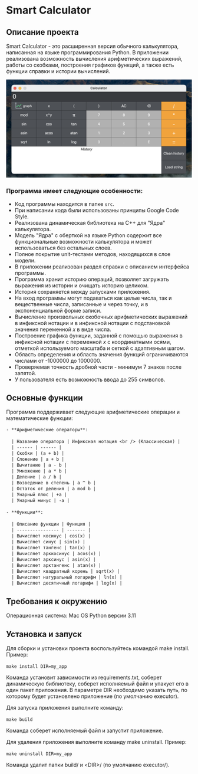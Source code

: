 # Smart Calculator

## Описание проекта
Smart Calculator - это расширенная версия обычного калькулятора, написанная на языке программирования Python. В приложении реализована возможность вычисления арифметических выражений, работы со скобками, построения графиков функций, а также есть функции справки и истории вычислений.

![](image_calc.png)


### Программа имеет следующие особенности:

- Код программы находится в папке `src`.
- При написании кода были использованы принципы Google Code Style.
- Реализована динамическая библиотека на C++ для "Ядра" калькулятора.
- Модель "Ядра" с оберткой на языке Python содержит все функциональные возможности калькулятора и может использоваться без остальных слоев.
- Полное покрытие unit-тестами методов, находящихся в слое модели.
- В приложении реализован раздел справки с описанием интерфейса программы.
- Программа хранит историю операций, позволяет загружать выражения из истории и очищать историю целиком.
- История сохраняется между запусками приложения.
- На вход программы могут подаваться как целые числа, так и вещественные числа, записанные и через точку, и в экспоненциальной форме записи.
- Вычисление произвольных скобочных арифметических выражений в инфиксной нотации и в инфиксной нотации с подстановкой значения переменной _x_ в виде числа.
- Построение графика функции, заданной с помощью выражения в инфиксной нотации с переменной _x_ с координатными осями, отметкой используемого масштаба и сеткой с адаптивным шагом.
- Область определения и область значения функций ограничиваются числами от -1000000 до 1000000.
- Проверяемая точность дробной части - минимум 7 знаков после запятой.
- У пользователя есть возможность ввода до 255 символов.

## Основные функции
Программа поддерживает следующие арифметические операции и математические функции:

    - **Арифметические операторы**:

      | Название оператора | Инфиксная нотация <br /> (Классическая) |
      | ------ | ------ |
      | Скобки | (a + b) |
      | Сложение | a + b |
      | Вычитание | a - b |
      | Умножение | a * b |
      | Деление | a / b |
      | Возведение в степень | a ^ b |
      | Остаток от деления | a mod b |
      | Унарный плюс | +a |
      | Унарный минус | -a |

    - **Функции**:

      | Описание функции | Функция |
      | ---------------- | ------- |
      | Вычисляет косинус | cos(x) |
      | Вычисляет синус | sin(x) |
      | Вычисляет тангенс | tan(x) |
      | Вычисляет арккосинус | acos(x) |
      | Вычисляет арксинус | asin(x) |
      | Вычисляет арктангенс | atan(x) |
      | Вычисляет квадратный корень | sqrt(x) |
      | Вычисляет натуральный логарифм | ln(x) |
      | Вычисляет десятичный логарифм | log(x) |


## Требования к окружению
Операционная система: Mac OS
Python версии 3.11


## Установка и запуск
Для сборки и установки проекта воспользуйтесь командой make install. Пример:

`make install DIR=my_app`

Команда установит зависимости из requirements.txt, соберет динамическую библиотеку, соберет исполняемый файл и упакует его в один пакет приложения. В параметре DIR необходимо указать путь, по которому будет установлено приложение (по умолчанию executor).

Для запуска приложения выполните команду:

`make build`

Команда соберет исполняемый файл и запустит приложение.

Для удаления приложения выполните команду make uninstall. Пример:

`make uninstall DIR=my_app`

Команда удалит папки build/ и \<DIR\>/ (по умолчанию executor/).
